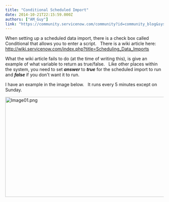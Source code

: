 ```yaml
---
title: "Conditional Scheduled Import"
date: 2014-10-21T22:15:59.000Z
authors: ["AM_Guy"]
link: "https://community.servicenow.com/community?id=community_blog&sys_id=949caae1dbd0dbc01dcaf3231f9619f8"
---
```

<p>When setting up a scheduled data import, there is a check box called Conditional that allows you to enter a script.   There is a wiki article here: <a href="http://wiki.servicenow.com/index.php?title=Scheduling_Data_Imports" title="http://wiki.servicenow.com/index.php?title=Scheduling_Data_Imports">http://wiki.servicenow.com/index.php?title=Scheduling_Data_Imports</a></p><p></p><p>What the wiki article fails to do (at the time of writing this), is give an example of what variable to return as true/false.   Like other places within the system, you need to set <em><strong>answer</strong></em> to <em><strong>true</strong></em> for the scheduled import to run and <strong><em>false </em></strong>if you don't want it to run.</p><p></p><p>I have an example in the image below.   It runs every 5 minutes except on Sunday.</p><p></p><p><img  alt="Image01.png" class="image-0 jive-image" src="87cc8c06db5c1344e9737a9e0f9619e4.iix" style="height: 318px; width: 620px;"/></p>